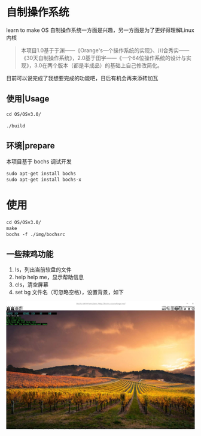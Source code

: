 # 自制操作系统
learn to make OS
自制操作系统一方面是兴趣，另一方面是为了更好得理解Linux内核

> 本项目1.0基于于渊——《Orange's一个操作系统的实现》、川合秀实——《30天自制操作系统》，2.0基于田宇——《一个64位操作系统的设计与实现》，3.0在两个版本（都是半成品）的基础上自己修改简化。

目前可以说完成了我想要完成的功能吧，日后有机会再来添砖加瓦

## 使用|Usage

`cd OS/OSv3.0/`

`./build`

## 环境|prepare

本项目基于 bochs 调试开发

```
sudo apt-get install bochs
sudo apt-get install bochs-x
```

# 使用

```
cd OS/OSv3.0/
make
bochs -f ./img/bochsrc
```

## 一些辣鸡功能

1. ls，列出当前软盘的文件
2. help help me，显示帮助信息
3. cls，清空屏幕
4. set bg 文件名（可忽略空格），设置背景，如下

![](./截图录屏_选择区域_20200512131904.jpg)

